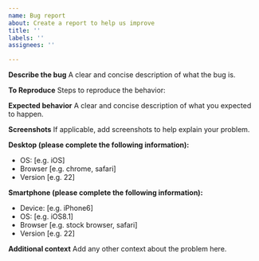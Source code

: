 ```yaml
---
name: Bug report
about: Create a report to help us improve
title: ''
labels: ''
assignees: ''

---
```


**Describe the bug**
A clear and concise description of what the bug is.

**To Reproduce**
Steps to reproduce the behavior:

**Expected behavior**
A clear and concise description of what you expected to happen.

**Screenshots**
If applicable, add screenshots to help explain your problem.

**Desktop (please complete the following information):**

* OS: [e.g. iOS]
* Browser [e.g. chrome, safari]
* Version [e.g. 22]

**Smartphone (please complete the following information):**

* Device: [e.g. iPhone6]
* OS: [e.g. iOS8.1]
* Browser [e.g. stock browser, safari]
* Version [e.g. 22]

**Additional context**
Add any other context about the problem here.